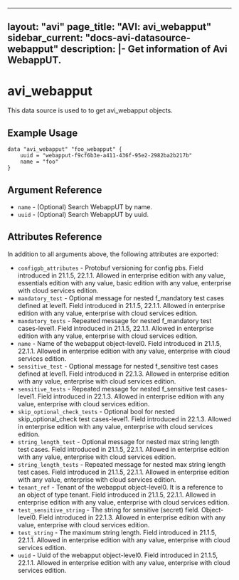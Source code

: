 <!--
    Copyright 2021 VMware, Inc.
    SPDX-License-Identifier: Mozilla Public License 2.0
-->
---
layout: "avi"
page_title: "AVI: avi_webapput"
sidebar_current: "docs-avi-datasource-webapput"
description: |-
  Get information of Avi WebappUT.
---

# avi_webapput

This data source is used to to get avi_webapput objects.

## Example Usage

```hcl
data "avi_webapput" "foo_webapput" {
    uuid = "webapput-f9cf6b3e-a411-436f-95e2-2982ba2b217b"
    name = "foo"
}
```

## Argument Reference

* `name` - (Optional) Search WebappUT by name.
* `uuid` - (Optional) Search WebappUT by uuid.

## Attributes Reference

In addition to all arguments above, the following attributes are exported:

* `configpb_attributes` - Protobuf versioning for config pbs. Field introduced in 21.1.5, 22.1.1. Allowed in enterprise edition with any value, essentials edition with any value, basic edition with any value, enterprise with cloud services edition.
* `mandatory_test` - Optional message for nested f_mandatory test cases defined at level1. Field introduced in 21.1.5, 22.1.1. Allowed in enterprise edition with any value, enterprise with cloud services edition.
* `mandatory_tests` - Repeated message for nested f_mandatory test cases-level1. Field introduced in 21.1.5, 22.1.1. Allowed in enterprise edition with any value, enterprise with cloud services edition.
* `name` - Name of the webapput object-level0. Field introduced in 21.1.5, 22.1.1. Allowed in enterprise edition with any value, enterprise with cloud services edition.
* `sensitive_test` - Optional message for nested f_sensitive test cases defined at level1. Field introduced in 22.1.3. Allowed in enterprise edition with any value, enterprise with cloud services edition.
* `sensitive_tests` - Repeated message for nested f_sensitive test cases-level1. Field introduced in 22.1.3. Allowed in enterprise edition with any value, enterprise with cloud services edition.
* `skip_optional_check_tests` - Optional bool for nested skip_optional_check test cases-level1. Field introduced in 22.1.3. Allowed in enterprise edition with any value, enterprise with cloud services edition.
* `string_length_test` - Optional message for nested  max string length test cases. Field introduced in 21.1.5, 22.1.1. Allowed in enterprise edition with any value, enterprise with cloud services edition.
* `string_length_tests` - Repeated message for nested  max string length test cases. Field introduced in 21.1.5, 22.1.1. Allowed in enterprise edition with any value, enterprise with cloud services edition.
* `tenant_ref` - Tenant of the webapput object-level0. It is a reference to an object of type tenant. Field introduced in 21.1.5, 22.1.1. Allowed in enterprise edition with any value, enterprise with cloud services edition.
* `test_sensitive_string` - The string for sensitive (secret) field. Object-level0. Field introduced in 22.1.3. Allowed in enterprise edition with any value, enterprise with cloud services edition.
* `test_string` - The maximum string length. Field introduced in 21.1.5, 22.1.1. Allowed in enterprise edition with any value, enterprise with cloud services edition.
* `uuid` - Uuid of the webapput object-level0. Field introduced in 21.1.5, 22.1.1. Allowed in enterprise edition with any value, enterprise with cloud services edition.

